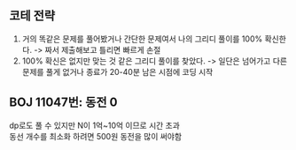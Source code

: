 ## 코테 전략
1. 거의 똑같은 문제를 풀어봤거나 간단한 문제여서 나의 그리디 풀이를 100% 확신한다.
-> 짜서 제출해보고 틀리면 빠르게 손절
2. 100% 확신은 없지만 맞는 것 같은 그리디 풀이를 찾았다. 
-> 일단은 넘어가고 다른 문제를 풀게 없거나 종료가 20-40분 남은 시점에 코딩 시작

## BOJ 11047번: 동전 0
dp로도 풀 수 있지만 N이 1억~10억 이므로 시간 초과   
동선 개수를 최소화 하려면 500원 동전을 많이 써야함

```c++
